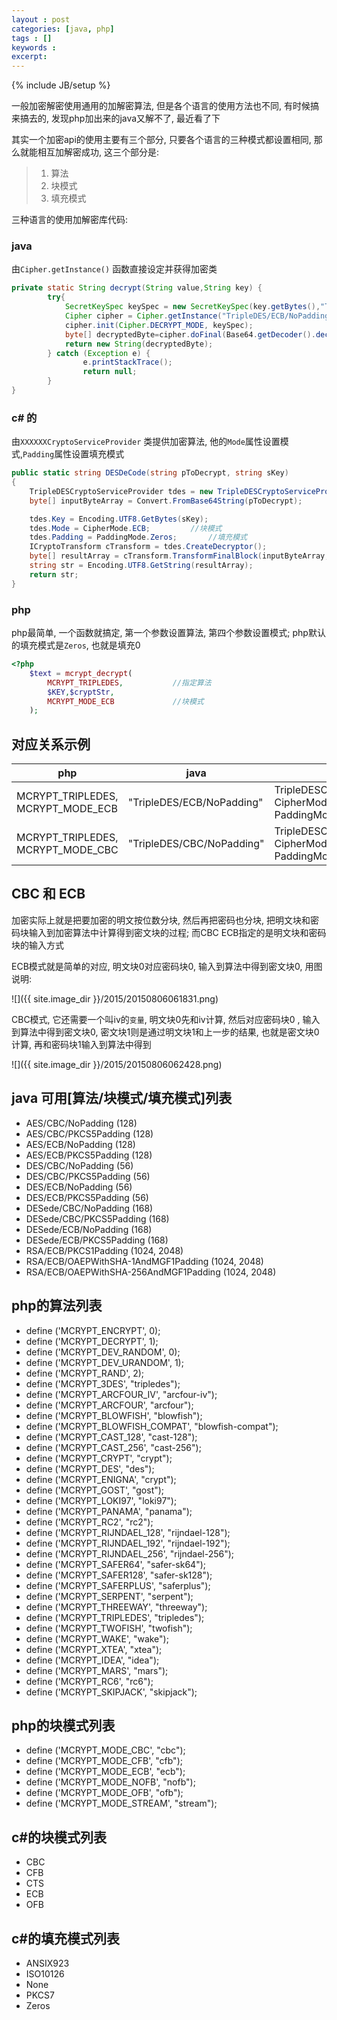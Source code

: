 ```yaml
---
layout : post
categories: [java, php]
tags : []
keywords :
excerpt:
---
```

{% include JB/setup %}


一般加密解密使用通用的加解密算法, 但是各个语言的使用方法也不同, 有时候搞来搞去的, 发现php加出来的java又解不了, 最近看了下

其实一个加密api的使用主要有三个部分, 只要各个语言的三种模式都设置相同, 那么就能相互加解密成功, 这三个部分是:

> 1. 算法
> 2. 块模式
> 3. 填充模式

三种语言的使用加解密库代码:

### java

由`Cipher.getInstance()` 函数直接设定并获得加密类

```java
private static String decrypt(String value,String key) {
	    try{
    		SecretKeySpec keySpec = new SecretKeySpec(key.getBytes(),"TripleDES");
    		Cipher cipher = Cipher.getInstance("TripleDES/ECB/NoPadding");   //  算法/块模式/填充模式
    		cipher.init(Cipher.DECRYPT_MODE, keySpec);
    		byte[] decryptedByte=cipher.doFinal(Base64.getDecoder().decode(value.getBytes()));
    		return new String(decryptedByte);
    	} catch (Exception e) {
    			e.printStackTrace();
    			return null;
    	}
}
```

### c\#  的

由`XXXXXXCryptoServiceProvider` 类提供加密算法, 他的`Mode`属性设置模式,`Padding`属性设置填充模式

```c#
public static string DESDeCode(string pToDecrypt, string sKey)
{
	TripleDESCryptoServiceProvider tdes = new TripleDESCryptoServiceProvider(); //算法
	byte[] inputByteArray = Convert.FromBase64String(pToDecrypt);

	tdes.Key = Encoding.UTF8.GetBytes(sKey);
	tdes.Mode = CipherMode.ECB;			//块模式
	tdes.Padding = PaddingMode.Zeros;		//填充模式
	ICryptoTransform cTransform = tdes.CreateDecryptor();
	byte[] resultArray = cTransform.TransformFinalBlock(inputByteArray, 0, inputByteArray.Length);
	string str = Encoding.UTF8.GetString(resultArray);
	return str;
}
```

### php
php最简单, 一个函数就搞定, 第一个参数设置算法, 第四个参数设置模式;  php默认的填充模式是`Zeros`, 也就是填充0

```php
<?php
	$text = mcrypt_decrypt(
		MCRYPT_TRIPLEDES,			//指定算法
		$KEY,$cryptStr,
		MCRYPT_MODE_ECB				//块模式
	);
```

## 对应关系示例

|php|java|c#|
|---|---|---|
| MCRYPT_TRIPLEDES, MCRYPT_MODE_ECB| "TripleDES/ECB/NoPadding" | TripleDESCryptoServiceProvider, CipherMode.ECB, PaddingMode.Zeros|
| MCRYPT_TRIPLEDES, MCRYPT_MODE_CBC| "TripleDES/CBC/NoPadding" | TripleDESCryptoServiceProvider, CipherMode.CBC, PaddingMode.Zeros|


## CBC 和 ECB

加密实际上就是把要加密的明文按位数分块, 然后再把密码也分块, 把明文块和密码块输入到加密算法中计算得到密文块的过程; 而CBC ECB指定的是明文块和密码块的输入方式

ECB模式就是简单的对应, 明文块0对应密码块0, 输入到算法中得到密文块0, 用图说明:

![]({{ site.image_dir }}/2015/20150806061831.png)

CBC模式, 它还需要一个叫iv的`变量`, 明文块0先和iv计算, 然后对应密码块0 , 输入到算法中得到密文块0, 密文块1则是通过明文块1和上一步的结果, 也就是密文块0计算, 再和密码块1输入到算法中得到

![]({{ site.image_dir }}/2015/20150806062428.png)


## java 可用[算法/块模式/填充模式]列表

* AES/CBC/NoPadding (128)
* AES/CBC/PKCS5Padding (128)
* AES/ECB/NoPadding (128)
* AES/ECB/PKCS5Padding (128)
* DES/CBC/NoPadding (56)
* DES/CBC/PKCS5Padding (56)
* DES/ECB/NoPadding (56)
* DES/ECB/PKCS5Padding (56)
* DESede/CBC/NoPadding (168)
* DESede/CBC/PKCS5Padding (168)
* DESede/ECB/NoPadding (168)
* DESede/ECB/PKCS5Padding (168)
* RSA/ECB/PKCS1Padding (1024, 2048)
* RSA/ECB/OAEPWithSHA-1AndMGF1Padding (1024, 2048)
* RSA/ECB/OAEPWithSHA-256AndMGF1Padding (1024, 2048)

## php的算法列表

* define ('MCRYPT_ENCRYPT', 0);
* define ('MCRYPT_DECRYPT', 1);
* define ('MCRYPT_DEV_RANDOM', 0);
* define ('MCRYPT_DEV_URANDOM', 1);
* define ('MCRYPT_RAND', 2);
* define ('MCRYPT_3DES', "tripledes");
* define ('MCRYPT_ARCFOUR_IV', "arcfour-iv");
* define ('MCRYPT_ARCFOUR', "arcfour");
* define ('MCRYPT_BLOWFISH', "blowfish");
* define ('MCRYPT_BLOWFISH_COMPAT', "blowfish-compat");
* define ('MCRYPT_CAST_128', "cast-128");
* define ('MCRYPT_CAST_256', "cast-256");
* define ('MCRYPT_CRYPT', "crypt");
* define ('MCRYPT_DES', "des");
* define ('MCRYPT_ENIGNA', "crypt");
* define ('MCRYPT_GOST', "gost");
* define ('MCRYPT_LOKI97', "loki97");
* define ('MCRYPT_PANAMA', "panama");
* define ('MCRYPT_RC2', "rc2");
* define ('MCRYPT_RIJNDAEL_128', "rijndael-128");
* define ('MCRYPT_RIJNDAEL_192', "rijndael-192");
* define ('MCRYPT_RIJNDAEL_256', "rijndael-256");
* define ('MCRYPT_SAFER64', "safer-sk64");
* define ('MCRYPT_SAFER128', "safer-sk128");
* define ('MCRYPT_SAFERPLUS', "saferplus");
* define ('MCRYPT_SERPENT', "serpent");
* define ('MCRYPT_THREEWAY', "threeway");
* define ('MCRYPT_TRIPLEDES', "tripledes");
* define ('MCRYPT_TWOFISH', "twofish");
* define ('MCRYPT_WAKE', "wake");
* define ('MCRYPT_XTEA', "xtea");
* define ('MCRYPT_IDEA', "idea");
* define ('MCRYPT_MARS', "mars");
* define ('MCRYPT_RC6', "rc6");
* define ('MCRYPT_SKIPJACK', "skipjack");


## php的块模式列表

* define ('MCRYPT_MODE_CBC', "cbc");
* define ('MCRYPT_MODE_CFB', "cfb");
* define ('MCRYPT_MODE_ECB', "ecb");
* define ('MCRYPT_MODE_NOFB', "nofb");
* define ('MCRYPT_MODE_OFB', "ofb");
* define ('MCRYPT_MODE_STREAM', "stream");

## c\#的块模式列表

* CBC
* CFB
* CTS
* ECB
* OFB

## c\#的填充模式列表

* ANSIX923
* ISO10126
* None
* PKCS7
* Zeros
